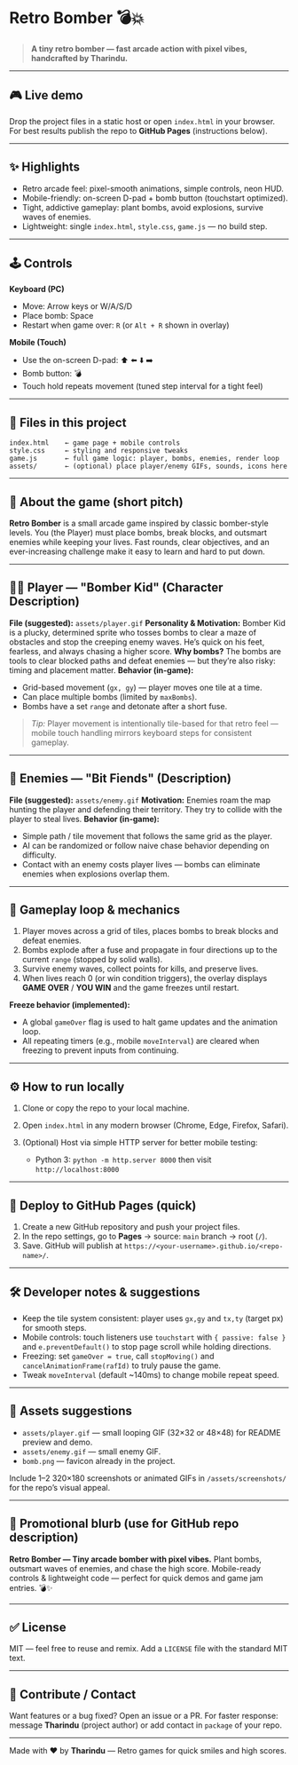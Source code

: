 # Retro Bomber 💣💥

> **A tiny retro bomber — fast arcade action with pixel vibes, handcrafted by Tharindu.**

---

## 🎮 Live demo

Drop the project files in a static host or open `index.html` in your browser. For best results publish the repo to **GitHub Pages** (instructions below).

---

## ✨ Highlights

* Retro arcade feel: pixel-smooth animations, simple controls, neon HUD.
* Mobile-friendly: on-screen D-pad + bomb button (touchstart optimized).
* Tight, addictive gameplay: plant bombs, avoid explosions, survive waves of enemies.
* Lightweight: single `index.html`, `style.css`, `game.js` — no build step.

---

## 🕹️ Controls

**Keyboard (PC)**

* Move: Arrow keys or W/A/S/D
* Place bomb: Space
* Restart when game over: `R` (or `Alt + R` shown in overlay)

**Mobile (Touch)**

* Use the on-screen D-pad: ⬆️ ⬅️ ⬇️ ➡️
* Bomb button: 💣
* Touch hold repeats movement (tuned step interval for a tight feel)

---

## 🧩 Files in this project

```
index.html    ← game page + mobile controls
style.css     ← styling and responsive tweaks
game.js       ← full game logic: player, bombs, enemies, render loop
assets/       ← (optional) place player/enemy GIFs, sounds, icons here
```

---

## 🧠 About the game (short pitch)

**Retro Bomber** is a small arcade game inspired by classic bomber-style levels. You (the Player) must place bombs, break blocks, and outsmart enemies while keeping your lives. Fast rounds, clear objectives, and an ever-increasing challenge make it easy to learn and hard to put down.

---

## 🧑‍🚀 Player — "Bomber Kid" (Character Description)

**File (suggested):** `assets/player.gif`
**Personality & Motivation:** Bomber Kid is a plucky, determined sprite who tosses bombs to clear a maze of obstacles and stop the creeping enemy waves. He’s quick on his feet, fearless, and always chasing a higher score.
**Why bombs?** The bombs are tools to clear blocked paths and defeat enemies — but they’re also risky: timing and placement matter.
**Behavior (in-game):**

* Grid-based movement (`gx, gy`) — player moves one tile at a time.
* Can place multiple bombs (limited by `maxBombs`).
* Bombs have a set `range` and detonate after a short fuse.

> *Tip:* Player movement is intentionally tile-based for that retro feel — mobile touch handling mirrors keyboard steps for consistent gameplay.

---

## 👾 Enemies — "Bit Fiends" (Description)

**File (suggested):** `assets/enemy.gif`
**Motivation:** Enemies roam the map hunting the player and defending their territory. They try to collide with the player to steal lives.
**Behavior (in-game):**

* Simple path / tile movement that follows the same grid as the player.
* AI can be randomized or follow naive chase behavior depending on difficulty.
* Contact with an enemy costs player lives — bombs can eliminate enemies when explosions overlap them.

---

## 🧩 Gameplay loop & mechanics

1. Player moves across a grid of tiles, places bombs to break blocks and defeat enemies.
2. Bombs explode after a fuse and propagate in four directions up to the current `range` (stopped by solid walls).
3. Survive enemy waves, collect points for kills, and preserve lives.
4. When lives reach 0 (or win condition triggers), the overlay displays **GAME OVER** / **YOU WIN** and the game freezes until restart.

**Freeze behavior (implemented):**

* A global `gameOver` flag is used to halt game updates and the animation loop.
* All repeating timers (e.g., mobile `moveInterval`) are cleared when freezing to prevent inputs from continuing.

---

## ⚙️ How to run locally

1. Clone or copy the repo to your local machine.
2. Open `index.html` in any modern browser (Chrome, Edge, Firefox, Safari).
3. (Optional) Host via simple HTTP server for better mobile testing:

   * Python 3: `python -m http.server 8000` then visit `http://localhost:8000`

---

## 🚀 Deploy to GitHub Pages (quick)

1. Create a new GitHub repository and push your project files.
2. In the repo settings, go to **Pages** → source: `main` branch → root (`/`).
3. Save. GitHub will publish at `https://<your-username>.github.io/<repo-name>/`.

---

## 🛠️ Developer notes & suggestions

* Keep the tile system consistent: player uses `gx,gy` and `tx,ty` (target px) for smooth steps.
* Mobile controls: touch listeners use `touchstart` with `{ passive: false }` and `e.preventDefault()` to stop page scroll while holding directions.
* Freezing: set `gameOver = true`, call `stopMoving()` and `cancelAnimationFrame(rafId)` to truly pause the game.
* Tweak `moveInterval` (default \~140ms) to change mobile repeat speed.

---

## 🎨 Assets suggestions

* `assets/player.gif` — small looping GIF (32×32 or 48×48) for README preview and demo.
* `assets/enemy.gif` — small enemy GIF.
* `bomb.png` — favicon already in the project.

Include 1–2 320×180 screenshots or animated GIFs in `/assets/screenshots/` for the repo’s visual appeal.

---

## 📢 Promotional blurb (use for GitHub repo description)

**Retro Bomber — Tiny arcade bomber with pixel vibes.** Plant bombs, outsmart waves of enemies, and chase the high score. Mobile-ready controls & lightweight code — perfect for quick demos and game jam entries. 💣✨

---

## ✅ License

MIT — feel free to reuse and remix. Add a `LICENSE` file with the standard MIT text.

---

## 🤝 Contribute / Contact

Want features or a bug fixed? Open an issue or a PR.
For faster response: message **Tharindu** (project author) or add contact in `package` of your repo.

---

Made with ❤️ by **Tharindu** — Retro games for quick smiles and high scores.

